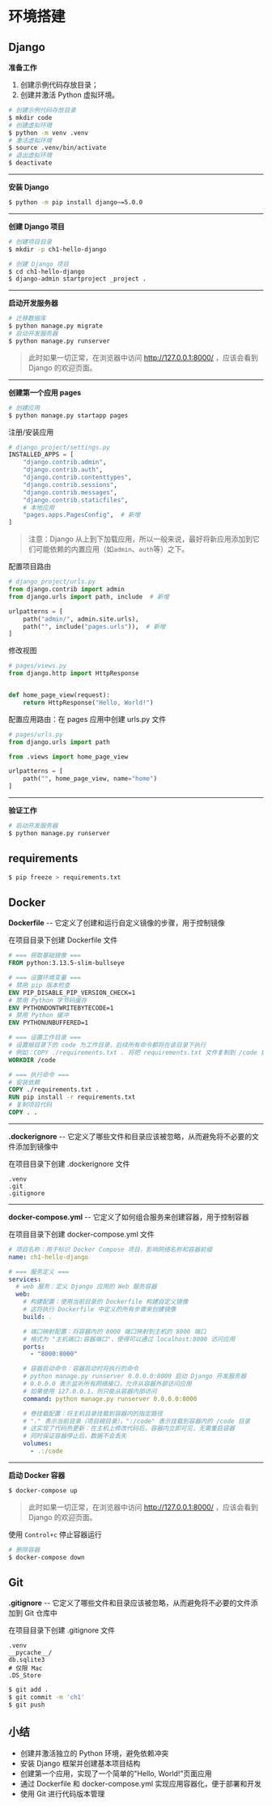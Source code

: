 # 环境搭建

## Django

**准备工作**

1. 创建示例代码存放目录；
2. 创建并激活 Python 虚拟环境。

```bash
# 创建示例代码存放目录
$ mkdir code
# 创建虚拟环境
$ python -m venv .venv
# 激活虚拟环境
$ source .venv/bin/activate
# 退出虚拟环境
$ deactivate
```

---

**安装 Django**

```bash
$ python -m pip install django~=5.0.0
```

---

**创建 Django 项目**

```bash
# 创建项目目录
$ mkdir -p ch1-hello-django

# 创建 Django 项目
$ cd ch1-hello-django
$ django-admin startproject _project .
```

---

**启动开发服务器**

```bash
# 迁移数据库
$ python manage.py migrate
# 启动开发服务器
$ python manage.py runserver
```

> 此时如果一切正常，在浏览器中访问 http://127.0.0.1:8000/ ，应该会看到 Django 的欢迎页面。

---

**创建第一个应用 pages**

```bash
# 创建应用
$ python manage.py startapp pages
```

注册/安装应用

```python
# django_project/settings.py
INSTALLED_APPS = [
    "django.contrib.admin",
    "django.contrib.auth",
    "django.contrib.contenttypes",
    "django.contrib.sessions",
    "django.contrib.messages",
    "django.contrib.staticfiles",
    # 本地应用
    "pages.apps.PagesConfig",  # 新增
]
```

> 注意：Django 从上到下加载应用，所以一般来说，最好将新应用添加到它们可能依赖的内置应用（如`admin`、`auth`等）之下。

配置项目路由

```python
# django_project/urls.py
from django.contrib import admin
from django.urls import path, include  # 新增

urlpatterns = [
    path("admin/", admin.site.urls),
    path("", include("pages.urls")),  # 新增
]
```

修改视图

```python
# pages/views.py
from django.http import HttpResponse


def home_page_view(request):
    return HttpResponse("Hello, World!")
```

配置应用路由：在 pages 应用中创建 urls.py 文件

```python
# pages/urls.py
from django.urls import path

from .views import home_page_view

urlpatterns = [
    path("", home_page_view, name="home")
]
```

---

**验证工作**

```bash
# 启动开发服务器
$ python manage.py runserver
```

## requirements

```bash
$ pip freeze > requirements.txt
```

## Docker

**Dockerfile** -- 它定义了创建和运行自定义镜像的步骤，用于控制镜像

在项目目录下创建 Dockerfile 文件

```dockerfile
# === 获取基础镜像 ===
FROM python:3.13.5-slim-bullseye

# === 设置环境变量 ===
# 禁用 pip 版本检查
ENV PIP_DISABLE_PIP_VERSION_CHECK=1
# 禁用 Python 字节码缓存
ENV PYTHONDONTWRITEBYTECODE=1
# 禁用 Python 缓冲
ENV PYTHONUNBUFFERED=1

# === 设置工作目录 ===
# 设置根目录下的 code 为工作目录，后续所有命令都将在该目录下执行
# 例如：COPY ./requirements.txt . 将把 requirements.txt 文件复制到 /code 目录下
WORKDIR /code

# === 执行命令 ===
# 安装依赖
COPY ./requirements.txt .
RUN pip install -r requirements.txt
# 复制项目代码
COPY . .
```

---

**.dockerignore** -- 它定义了哪些文件和目录应该被忽略，从而避免将不必要的文件添加到镜像中

在项目目录下创建 .dockerignore 文件

```dockerignore
.venv
.git
.gitignore
```

---

**docker-compose.yml** -- 它定义了如何组合服务来创建容器，用于控制容器

在项目目录下创建 docker-compose.yml 文件

```yaml
# 项目名称：用于标识 Docker Compose 项目，影响网络名称和容器前缀
name: ch1-hello-django

# === 服务定义 ===
services:
  # web 服务：定义 Django 应用的 Web 服务容器
  web:
    # 构建配置：使用当前目录的 Dockerfile 构建自定义镜像
    # 这将执行 Dockerfile 中定义的所有步骤来创建镜像
    build: .

    # 端口映射配置：将容器内的 8000 端口映射到主机的 8000 端口
    # 格式为 "主机端口:容器端口"，使得可以通过 localhost:8000 访问应用
    ports:
      - "8000:8000"

    # 容器启动命令：容器启动时将执行的命令
    # python manage.py runserver 0.0.0.0:8000 启动 Django 开发服务器
    # 0.0.0.0 表示监听所有网络接口，允许从容器外部访问应用
    # 如果使用 127.0.0.1，则只能从容器内部访问
    command: python manage.py runserver 0.0.0.0:8000

    # 卷挂载配置：将主机目录挂载到容器内的指定路径
    # "." 表示当前目录（项目根目录），":/code" 表示挂载到容器内的 /code 目录
    # 这实现了代码热更新：在主机上修改代码后，容器内立即可见，无需重启容器
    # 同时保证容器停止后，数据不会丢失
    volumes:
      - .:/code
```

---

**启动 Docker 容器**

```bash
$ docker-compose up
```

> 此时如果一切正常，在浏览器中访问 http://127.0.0.1:8000/ ，应该会看到 Django 的欢迎页面。

使用 `Control+c` 停止容器运行

```bash
# 删除容器
$ docker-compose down
```

## Git

**.gitignore** -- 它定义了哪些文件和目录应该被忽略，从而避免将不必要的文件添加到 Git 仓库中

在项目目录下创建 .gitignore 文件

```gitignore
.venv
__pycache__/
db.sqlite3
# 仅限 Mac
.DS_Store
```

```bash
$ git add .
$ git commit -m 'ch1'
$ git push
```

## 小结

- 创建并激活独立的 Python 环境，避免依赖冲突
- 安装 Django 框架并创建基本项目结构
- 创建第一个应用，实现了一个简单的"Hello, World!"页面应用
- 通过 Dockerfile 和 docker-compose.yml 实现应用容器化，便于部署和开发
- 使用 Git 进行代码版本管理
